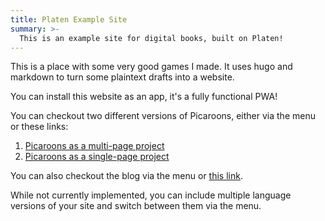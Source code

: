 ```yaml
---
title: Platen Example Site
summary: >-
  This is an example site for digital books, built on Platen!
---
```


This is a place with some very good games I made. It uses hugo and markdown to turn some plaintext
drafts into a website.

You can install this website as an app, it's a fully functional PWA!

You can checkout two different versions of Picaroons, either via the menu or these links:

1. [Picaroons as a multi-page project](/picaroons)
1. [Picaroons as a single-page project](/picaroons-sp)

You can also checkout the blog via the menu or [this link](/posts).

While not currently implemented, you can include multiple language versions of your site and switch
between them via the menu.
